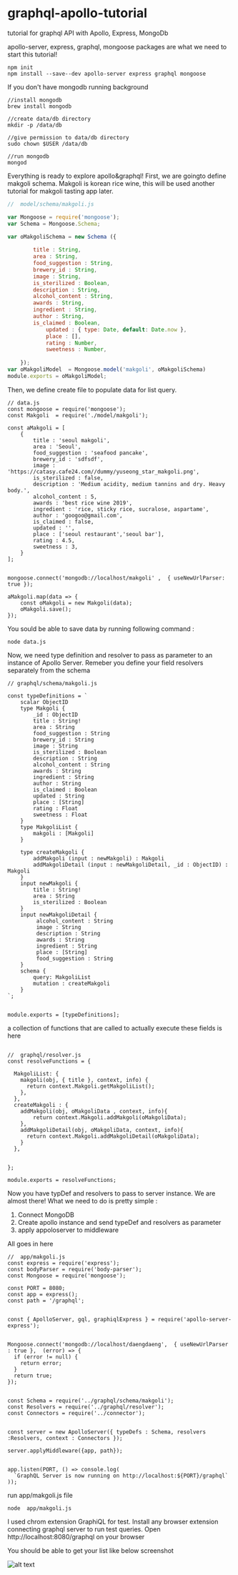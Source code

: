 # graphql-apollo-tutorial

tutorial for graphql API with Apollo, Express, MongoDb





apollo-server, express, graphql, mongoose packages are what we need to start this tutorial!

```
npm init
npm install --save--dev apollo-server express graphql mongoose
```

If you don't have mongodb running background
```
//install mongodb
brew install mongodb

//create data/db directory
mkdir -p /data/db

//give permission to data/db directory
sudo chown $USER /data/db

//run mongodb
mongod
```


Everything is ready to explore apollo&graphql!
First, we are goingto define makgoli schema. Makgoli is korean rice wine, this will be used another tutorial for makgoli tasting app later.

```javascript
//  model/schema/makgoli.js

var Mongoose = require('mongoose');
var Schema = Mongoose.Schema;

var oMakgoliSchema = new Schema ({
	
	 	title : String,		
	 	area : String,
		food_suggestion : String,
		brewery_id : String,
		image : String,
		is_sterilized : Boolean,  
		description : String,
		alcohol_content : String,
		awards : String,
		ingredient : String,
		author : String,
		is_claimed : Boolean,
	        updated : { type: Date, default: Date.now },
	        place : [],
	        rating : Number,
	        sweetness : Number,
	    
	});
var oMakgoliModel  = Mongoose.model('makgoli', oMakgoliSchema)
module.exports = oMakgoliModel; 
```

Then, we define create file to populate data for list query.

```
// data.js
const mongoose = require('mongoose');
const Makgoli  = require('./model/makgoli');

const aMakgoli = [
	{			
		title : 'seoul makgoli',
		area : 'Seoul',
		food_suggestion : 'seafood pancake',
		brewery_id : 'sdfsdf',
		image : 'https://catasy.cafe24.com//dummy/yuseong_star_makgoli.png',
		is_sterilized : false,
		description : 'Medium acidity, medium tannins and dry. Heavy body.',
		alcohol_content : 5,
		awards : 'best rice wine 2019',
		ingredient : 'rice, sticky rice, sucralose, aspartame',
		author : 'googoo@gmail.com',
		is_claimed : false,
		updated : '',
		place : ['seoul restaurant','seoul bar'],
		rating : 4.5,
		sweetness : 3,
	}
];


mongoose.connect('mongodb://localhost/makgoli' ,  { useNewUrlParser: true });

aMakgoli.map(data => {
    const oMakgoli = new Makgoli(data);
    oMakgoli.save();
});
```

You sould be able to save data by running following command :

```
node data.js
```

Now, we need type definition and resolver to pass as parameter to an instance of Apollo Server. Remeber you define your field resolvers separately from the schema

```
// graphql/schema/makgoli.js

const typeDefinitions = `
	scalar ObjectID
	type Makgoli {
		_id : ObjectID
		title : String!		
		area : String
		food_suggestion : String
		brewery_id : String
		image : String
		is_sterilized : Boolean
		description : String
		alcohol_content : String
		awards : String
		ingredient : String
		author : String
		is_claimed : Boolean
		updated : String
		place : [String]
		rating : Float
		sweetness : Float	
	}
	type MakgoliList {
		makgoli : [Makgoli]
	}

	type createMakgoli {
		addMakgoli (input : newMakgoli) : Makgoli
		addMakgoliDetail (input : newMakgoliDetail, _id : ObjectID) : Makgoli
	}
	input newMakgoli {
		title : String!
		area : String
		is_sterilized : Boolean
	}
	input newMakgoliDetail {
		 alcohol_content : String
		 image : String
		 description : String
		 awards : String
		 ingredient : String
		 place : [String]
		 food_suggestion : String
	}
	schema {
	    query: MakgoliList
	    mutation : createMakgoli
	}
`;


module.exports = [typeDefinitions];
```

a collection of functions that are called to actually execute these fields is here

```

//  graphql/resolver.js
const resolveFunctions = {

  MakgoliList: {
    makgoli(obj, { title }, context, info) {
      return context.Makgoli.getMakgoliList();
    },
  },
  createMakgoli : {
  	addMakgoli(obj, oMakgoliData , context, info){
		return context.Makgoli.addMakgoli(oMakgoliData);
  	},
    addMakgoliDetail(obj, oMakgoliData, context, info){
      return context.Makgoli.addMakgoliDetail(oMakgoliData);
    }
  },


};

module.exports = resolveFunctions;
```

Now you have typDef and resolvers to pass to server instance. We are almost there! 
What we need to do is pretty simple :
1. Connect MongoDB
2. Create apollo instance and send typeDef and resolvers as parameter
3. apply appoloserver to middleware

All goes in here 

```
//  app/makgoli.js
const express = require('express');
const bodyParser = require('body-parser');
const Mongoose = require('mongoose');

const PORT = 8080;
const app = express();
const path = '/graphql';


const { ApolloServer, gql, graphiqlExpress } = require('apollo-server-express');


Mongoose.connect('mongodb://localhost/daengdaeng',  { useNewUrlParser : true },  (error) => {
  if (error != null) {
    return error;
  }
  return true;
});


const Schema = require('../graphql/schema/makgoli');
const Resolvers = require('../graphql/resolver');
const Connectors = require('../connector');


const server = new ApolloServer({ typeDefs : Schema, resolvers :Resolvers, context : Connectors });

server.applyMiddleware({app, path});


app.listen(PORT, () => console.log(
  `GraphQL Server is now running on http://localhost:${PORT}/graphql`
));

```

run  app/makgoli.js file
```
node  app/makgoli.js
```


I used chrom extension GraphiQL for test. Install any browser extension connecting graphql server to run test queries. Open http://localhost:8080/graphql on your browser


You should be able to get your list like below screenshot

![alt text](https://catasy.cafe24.com/tutorial/graphql/Screen%20Shot%202019-06-18%20at%205.55.46%20PM.png)
